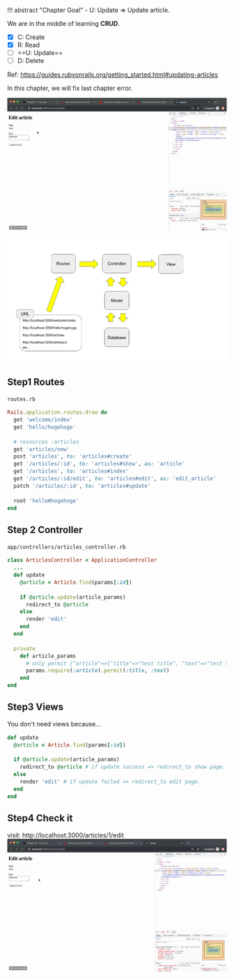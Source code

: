 !!! abstract "Chapter Goal"
    - U: Update => Update article.


We are in the middle of learning **CRUD**.

* [x] C: Create
* [x] R: Read
* [ ] ==U: Update==
* [ ] D: Delete

Ref: https://guides.rubyonrails.org/getting_started.html#updating-articles

In this chapter, we will fix last chapter error.

![try-article-update.gif](../img/rails-guide-basics/try-article-update.gif)

![rails-flow-diagram.png](../img/rails-guide-basics/rails-flow-diagram.png)

## Step1 Routes
`routes.rb`
```ruby hl_lines="11"
Rails.application.routes.draw do
  get 'welcome/index'
  get 'hello/hogehoge'
  
  # resources :articles
  get 'articles/new'
  post 'articles', to: 'articles#create'
  get '/articles/:id', to: 'articles#show', as: 'article'
  get '/articles', to: 'articles#index'
  get '/articles/:id/edit', to: 'articles#edit', as: 'edit_article'
  patch '/articles/:id', to: 'articles#update'

  root 'hello#hogehoge'
end
```

## Step 2 Controller
`app/controllers/articles_controller.rb`
```ruby hl_lines="3 4 5 6 7 8 9"
class ArticlesController < ApplicationController
  ...
  def update
    @article = Article.find(params[:id])
 
    if @article.update(article_params)
      redirect_to @article
    else
      render 'edit'
    end
  end
   
  private
    def article_params
      # only permit {"article"=>{"title"=>"test title", "text"=>"test text"}} like this
      params.require(:article).permit(:title, :text)
    end
end
```

## Step3 Views
You don't need views because...
```ruby
def update
  @article = Article.find(params[:id])

  if @article.update(article_params)
    redirect_to @article # if update success => redirect_to show page.
  else
    render 'edit' # if update failed => redirect_to edit page.
  end
end
```

## Step4 Check it
visit: http://localhost:3000/articles/1/edit
![check-update.gif](../img/rails-guide-basics/check-update.gif)
